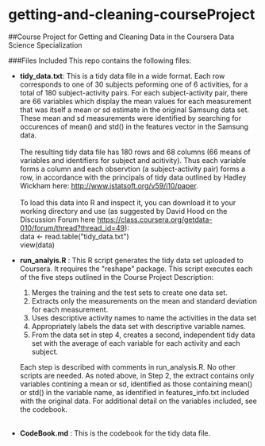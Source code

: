 # getting-and-cleaning-courseProject
##Course Project for Getting and Cleaning Data in the Coursera Data Science Specialization

###Files Included
This repo contains the following files:
* **tidy_data.txt**: This is a tidy data file in a wide format.  Each row corresponds to one of 30 subjects peforming one of 6 activities, for a total of 180 subject-activity pairs.  For each subject-activity pair, there are 66 variables which display the mean values for each measurement that was itself a mean or sd estimate in the original Samsung data set. These mean and sd measurements were identified by searching for occurences of mean() and std() in the features vector in the Samsung data.
<br><br>
The resulting tidy data file has 180 rows and 68 columns (66 means of variables and identifiers for subject and acitivity).  Thus each variable forms a column and each observtion (a subject-activity pair) forms a row, in accordance with the principals of tidy data outlined by Hadley Wickham here: http://www.jstatsoft.org/v59/i10/paper.
<br><br>
To load this data into R and inspect it, you can download it to your working directory and use (as suggested by David Hood on the Discussion Forum here https://class.coursera.org/getdata-010/forum/thread?thread_id=49): <br>
data <- read.table("tidy_data.txt")<br>
view(data)
* **run_analyis.R** : This R script generates the tidy data set uploaded to Coursera.  It requires the "reshape" package. This script executes each of the five steps outlined in the Course Project Description: <br>
  1. Merges the training and the test sets to create one data set. <br>
  2. Extracts only the measurements on the mean and standard deviation for each measurement. <br>
  3. Uses descriptive activity names to name the activities in the data set <br>
  4. Appropriately labels the data set with descriptive variable names. <br>
  5. From the data set in step 4, creates a second, independent tidy data set with the average of each variable for each activity and each subject.

  Each step is described with comments in run_analysis.R.  No other scripts are needed.  As noted above, in Step 2, the extract contains only variables contining a mean or sd, identified as those containing mean() or std() in the variable name, as identified in features_info.txt included with the original data.  For additional detail on the variables included, see the codebook.
<br><br>
* **CodeBook.md** : This is the codebook for the tidy data file.
